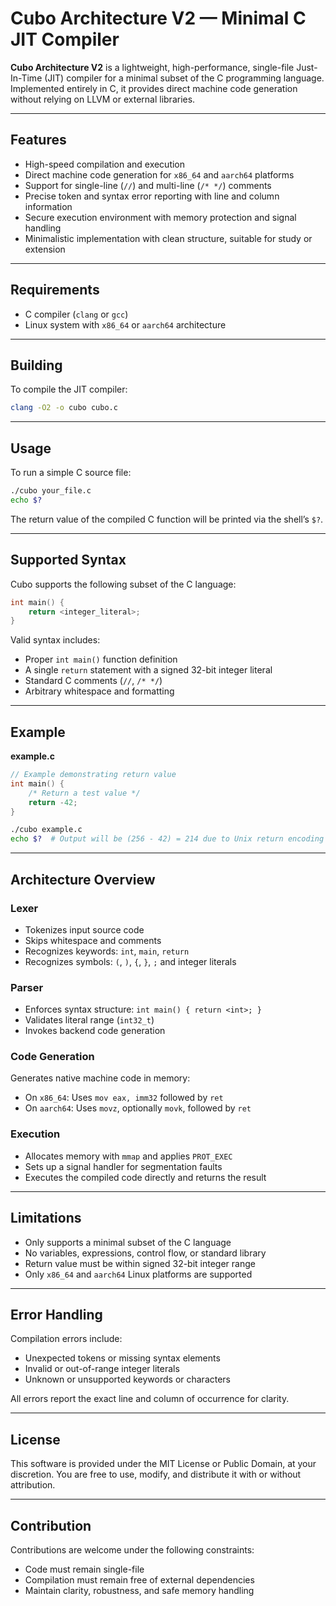 # Cubo Architecture V2 — Minimal C JIT Compiler

**Cubo Architecture V2** is a lightweight, high-performance, single-file Just-In-Time (JIT) compiler for a minimal subset of the C programming language. Implemented entirely in C, it provides direct machine code generation without relying on LLVM or external libraries.

---

## Features

- High-speed compilation and execution
- Direct machine code generation for `x86_64` and `aarch64` platforms
- Support for single-line (`//`) and multi-line (`/* */`) comments
- Precise token and syntax error reporting with line and column information
- Secure execution environment with memory protection and signal handling
- Minimalistic implementation with clean structure, suitable for study or extension

---

## Requirements

- C compiler (`clang` or `gcc`)
- Linux system with `x86_64` or `aarch64` architecture

---

## Building

To compile the JIT compiler:

```bash
clang -O2 -o cubo cubo.c
```

---

## Usage

To run a simple C source file:

```bash
./cubo your_file.c
echo $?
```

The return value of the compiled C function will be printed via the shell’s `$?`.

---

## Supported Syntax

Cubo supports the following subset of the C language:

```c
int main() {
    return <integer_literal>;
}
```

Valid syntax includes:

- Proper `int main()` function definition
- A single `return` statement with a signed 32-bit integer literal
- Standard C comments (`//`, `/* */`)
- Arbitrary whitespace and formatting

---

## Example

**example.c**
```c
// Example demonstrating return value
int main() {
    /* Return a test value */
    return -42;
}
```

```bash
./cubo example.c
echo $?  # Output will be (256 - 42) = 214 due to Unix return encoding
```

---

## Architecture Overview

### Lexer

- Tokenizes input source code
- Skips whitespace and comments
- Recognizes keywords: `int`, `main`, `return`
- Recognizes symbols: `(`, `)`, `{`, `}`, `;` and integer literals

### Parser

- Enforces syntax structure: `int main() { return <int>; }`
- Validates literal range (`int32_t`)
- Invokes backend code generation

### Code Generation

Generates native machine code in memory:

- On `x86_64`: Uses `mov eax, imm32` followed by `ret`
- On `aarch64`: Uses `movz`, optionally `movk`, followed by `ret`

### Execution

- Allocates memory with `mmap` and applies `PROT_EXEC`
- Sets up a signal handler for segmentation faults
- Executes the compiled code directly and returns the result

---

## Limitations

- Only supports a minimal subset of the C language
- No variables, expressions, control flow, or standard library
- Return value must be within signed 32-bit integer range
- Only `x86_64` and `aarch64` Linux platforms are supported

---

## Error Handling

Compilation errors include:

- Unexpected tokens or missing syntax elements
- Invalid or out-of-range integer literals
- Unknown or unsupported keywords or characters

All errors report the exact line and column of occurrence for clarity.

---

## License

This software is provided under the MIT License or Public Domain, at your discretion. You are free to use, modify, and distribute it with or without attribution.

---

## Contribution

Contributions are welcome under the following constraints:

- Code must remain single-file
- Compilation must remain free of external dependencies
- Maintain clarity, robustness, and safe memory handling
